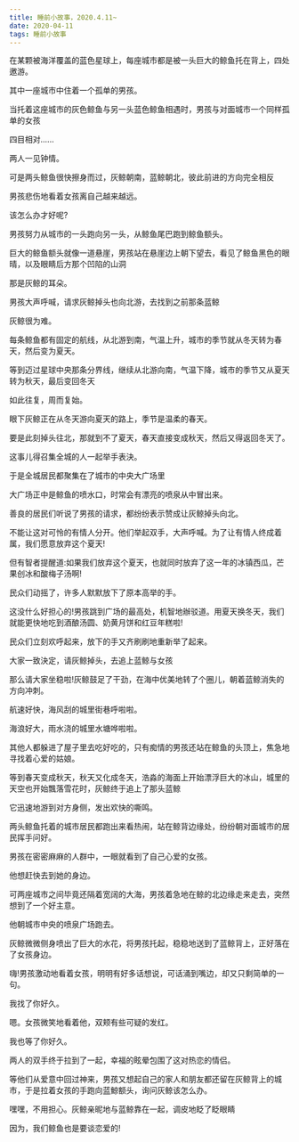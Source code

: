 ```yaml
---
title: 睡前小故事，2020.4.11~
date: 2020-04-11
tags: 睡前小故事
---
```


在某颗被海洋覆盖的蓝色星球上，每座城市都是被一头巨大的鲸鱼托在背上，四处邀游。

其中一座城市中住着一个孤单的男孩。

当托着这座城市的灰色鲸鱼与另一头蓝色鲸鱼相遇时，男孩与对面城市一个同样孤单的女孩

四目相对......<!-- more -->

两人一见钟情。

可是两头鲸鱼很快擦身而过，灰鲸朝南，蓝鲸朝北，彼此前进的方向完全相反

男孩悲伤地看着女孩离自己越来越远。

该怎么办才好呢?

男孩努力从城市的一头跑向另一头，从鲸鱼尾巴跑到鲸鱼额头。

巨大的鲸鱼额头就像一道悬崖，男孩站在悬崖边上朝下望去，看见了鲸鱼黑色的眼晴，以及眼睛后方那个凹陷的山洞

那是灰鲸的耳朵。

男孩大声呼喊，请求灰鲸掉头也向北游，去找到之前那条蓝鲸

灰鲸很为难。

每条鲸鱼都有固定的航线，从北游到南，气温上升，城市的季节就从冬天转为春天，然后变为夏天。

等到迈过星球中央那条分界线，继续从北游向南，气温下降，城市的季节又从夏天转为秋天，最后变回冬天

如此往复，周而复始。

眼下灰鲸正在从冬天游向夏天的路上，季节是温柔的春天。

要是此刻掉头往北，那就到不了夏天，春天直接变成秋天，然后又得返回冬天了。

这事儿得召集全城的人一起举手表決。

于是全城居民都聚集在了城市的中央大广场里

大广场正中是鲸鱼的喷水口，时常会有漂亮的喷泉从中冒出来。

善良的居民们听说了男孩的请求，都纷纷表示赞成让灰鲸掉头向北。

不能让这对可怜的有情人分开。他们举起双手，大声呼喊。为了让有情人终成着属，我们愿意放弃这个夏天!

但有智者提醒道:如果我们放弃这个夏天，也就同时放弃了这一年的冰镇西瓜，芒果创冰和酸梅子汤啊!

民众们动摇了，许多人默默放下了原本高举的手。

这没什么好担心的!男孩跳到广场的最高处，机智地辦驳道。用夏天换冬天，我们就能更快地吃到酒酿汤圆、奶黄月饼和红豆年糕啦!

民众们立刻欢呼起来，放下的手又齐刷刷地重新举了起来。

大家一致決定，请灰鲸掉头，去追上蓝鲸与女孩

那么请大家坐稳啦!灰鲸鼓足了干劲，在海中优美地转了个圈儿，朝着蓝鲸消失的方向冲刺。

航速好快，海风刮的城里街巷呼啦啦。

海浪好大，雨水浇的城里水塘哗啦啦。

其他人都躲进了屋子里去吃好吃的，只有痴情的男孩还站在鲸鱼的头顶上，焦急地寻找着心爱的姑娘。

等到春天变成秋天，秋天又化成冬天，浩淼的海面上开始漂浮巨大的冰山，城里的天空也开始飄落雪花时，灰鲸终于追上了那头蓝鲸

它迅速地游到对方身侧，发出欢快的嘶鸣。

两头鲸鱼托着的城市居民都跑出来看热闹，站在鲸背边缘处，纷纷朝对面城市的居民挥手问好。

男孩在密密麻麻的人群中，一眼就看到了自己心爱的女孩。

他想赶快去到她的身边。

可两座城市之间毕竟还隔着宽阔的大海，男孩着急地在鲸的北边缘走来走去，突然想到了一个好主意。

他朝城市中央的喷泉广场跑去。

灰鲸微微侧身喷出了巨大的水花，将男孩托起，稳稳地送到了蓝鲸背上，正好落在了女孩身边。

嗨!男孩激动地看着女孩，明明有好多话想说，可话涌到嘴边，却又只剩简单的一句。

我找了你好久。

嗯。女孩微笑地看着他，双颊有些可疑的发红。

我也等了你好久。

两人的双手终于拉到了一起，幸福的眩晕包围了这对热恋的情侣。

等他们从爱意中回过神来，男孩又想起自己的家人和朋友都还留在灰鲸背上的城市，于是拉着女孩的手跑向蓝鯨额头，询问灰鲸该怎么办。

嘿嘿，不用担心。灰鲸亲昵地与蓝鲸靠在一起，调皮地眨了眨眼睛

因为，我们鲸鱼也是要谈恋爱的!